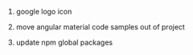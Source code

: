 1. google logo icon

2. move angular material code samples out of project

3. update npm global packages